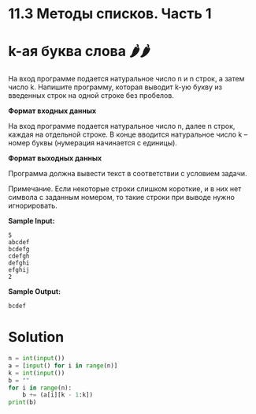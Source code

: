 # 11.3 Методы списков. Часть 1

# k-ая буква слова 🌶️🌶️

На вход программе подается натуральное число n и n строк, а затем число k. Напишите программу, которая выводит k-ую
букву из введенных строк на одной строке без пробелов.

**Формат входных данных**

На вход программе подается натуральное число n, далее n строк, каждая на отдельной строке. В конце вводится натуральное
число k – номер буквы (нумерация начинается с единицы).

**Формат выходных данных**

Программа должна вывести текст в соответствии с условием задачи.

Примечание. Если некоторые строки слишком короткие, и в них нет символа с заданным номером, то такие строки при выводе
нужно игнорировать.

**Sample Input:**

```
5
abcdef
bcdefg
cdefgh
defghi
efghij
2
```

**Sample Output:**

```
bcdef
``` 

# Solution

```python
n = int(input())
a = [input() for i in range(n)]
k = int(input())
b = ""
for i in range(n):
    b += (a[i][k - 1:k])
print(b)
```